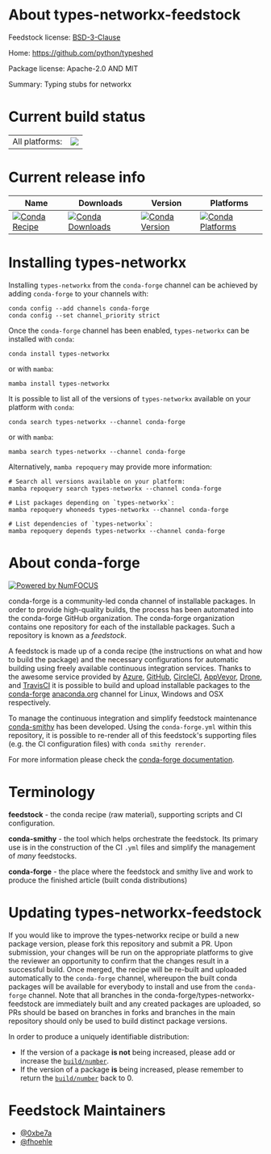 About types-networkx-feedstock
==============================

Feedstock license: [BSD-3-Clause](https://github.com/conda-forge/types-networkx-feedstock/blob/main/LICENSE.txt)

Home: https://github.com/python/typeshed

Package license: Apache-2.0 AND MIT

Summary: Typing stubs for networkx

Current build status
====================


<table><tr><td>All platforms:</td>
    <td>
      <a href="https://dev.azure.com/conda-forge/feedstock-builds/_build/latest?definitionId=22458&branchName=main">
        <img src="https://dev.azure.com/conda-forge/feedstock-builds/_apis/build/status/types-networkx-feedstock?branchName=main">
      </a>
    </td>
  </tr>
</table>

Current release info
====================

| Name | Downloads | Version | Platforms |
| --- | --- | --- | --- |
| [![Conda Recipe](https://img.shields.io/badge/recipe-types--networkx-green.svg)](https://anaconda.org/conda-forge/types-networkx) | [![Conda Downloads](https://img.shields.io/conda/dn/conda-forge/types-networkx.svg)](https://anaconda.org/conda-forge/types-networkx) | [![Conda Version](https://img.shields.io/conda/vn/conda-forge/types-networkx.svg)](https://anaconda.org/conda-forge/types-networkx) | [![Conda Platforms](https://img.shields.io/conda/pn/conda-forge/types-networkx.svg)](https://anaconda.org/conda-forge/types-networkx) |

Installing types-networkx
=========================

Installing `types-networkx` from the `conda-forge` channel can be achieved by adding `conda-forge` to your channels with:

```
conda config --add channels conda-forge
conda config --set channel_priority strict
```

Once the `conda-forge` channel has been enabled, `types-networkx` can be installed with `conda`:

```
conda install types-networkx
```

or with `mamba`:

```
mamba install types-networkx
```

It is possible to list all of the versions of `types-networkx` available on your platform with `conda`:

```
conda search types-networkx --channel conda-forge
```

or with `mamba`:

```
mamba search types-networkx --channel conda-forge
```

Alternatively, `mamba repoquery` may provide more information:

```
# Search all versions available on your platform:
mamba repoquery search types-networkx --channel conda-forge

# List packages depending on `types-networkx`:
mamba repoquery whoneeds types-networkx --channel conda-forge

# List dependencies of `types-networkx`:
mamba repoquery depends types-networkx --channel conda-forge
```


About conda-forge
=================

[![Powered by
NumFOCUS](https://img.shields.io/badge/powered%20by-NumFOCUS-orange.svg?style=flat&colorA=E1523D&colorB=007D8A)](https://numfocus.org)

conda-forge is a community-led conda channel of installable packages.
In order to provide high-quality builds, the process has been automated into the
conda-forge GitHub organization. The conda-forge organization contains one repository
for each of the installable packages. Such a repository is known as a *feedstock*.

A feedstock is made up of a conda recipe (the instructions on what and how to build
the package) and the necessary configurations for automatic building using freely
available continuous integration services. Thanks to the awesome service provided by
[Azure](https://azure.microsoft.com/en-us/services/devops/), [GitHub](https://github.com/),
[CircleCI](https://circleci.com/), [AppVeyor](https://www.appveyor.com/),
[Drone](https://cloud.drone.io/welcome), and [TravisCI](https://travis-ci.com/)
it is possible to build and upload installable packages to the
[conda-forge](https://anaconda.org/conda-forge) [anaconda.org](https://anaconda.org/)
channel for Linux, Windows and OSX respectively.

To manage the continuous integration and simplify feedstock maintenance
[conda-smithy](https://github.com/conda-forge/conda-smithy) has been developed.
Using the ``conda-forge.yml`` within this repository, it is possible to re-render all of
this feedstock's supporting files (e.g. the CI configuration files) with ``conda smithy rerender``.

For more information please check the [conda-forge documentation](https://conda-forge.org/docs/).

Terminology
===========

**feedstock** - the conda recipe (raw material), supporting scripts and CI configuration.

**conda-smithy** - the tool which helps orchestrate the feedstock.
                   Its primary use is in the construction of the CI ``.yml`` files
                   and simplify the management of *many* feedstocks.

**conda-forge** - the place where the feedstock and smithy live and work to
                  produce the finished article (built conda distributions)


Updating types-networkx-feedstock
=================================

If you would like to improve the types-networkx recipe or build a new
package version, please fork this repository and submit a PR. Upon submission,
your changes will be run on the appropriate platforms to give the reviewer an
opportunity to confirm that the changes result in a successful build. Once
merged, the recipe will be re-built and uploaded automatically to the
`conda-forge` channel, whereupon the built conda packages will be available for
everybody to install and use from the `conda-forge` channel.
Note that all branches in the conda-forge/types-networkx-feedstock are
immediately built and any created packages are uploaded, so PRs should be based
on branches in forks and branches in the main repository should only be used to
build distinct package versions.

In order to produce a uniquely identifiable distribution:
 * If the version of a package **is not** being increased, please add or increase
   the [``build/number``](https://docs.conda.io/projects/conda-build/en/latest/resources/define-metadata.html#build-number-and-string).
 * If the version of a package **is** being increased, please remember to return
   the [``build/number``](https://docs.conda.io/projects/conda-build/en/latest/resources/define-metadata.html#build-number-and-string)
   back to 0.

Feedstock Maintainers
=====================

* [@0xbe7a](https://github.com/0xbe7a/)
* [@fhoehle](https://github.com/fhoehle/)

